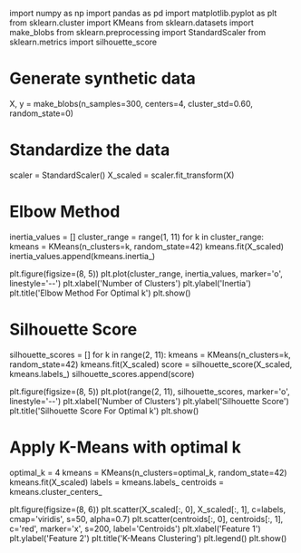 import numpy as np
import pandas as pd
import matplotlib.pyplot as plt
from sklearn.cluster import KMeans
from sklearn.datasets import make_blobs
from sklearn.preprocessing import StandardScaler
from sklearn.metrics import silhouette_score

# Generate synthetic data
X, y = make_blobs(n_samples=300, centers=4, cluster_std=0.60, random_state=0)

# Standardize the data
scaler = StandardScaler()
X_scaled = scaler.fit_transform(X)

# Elbow Method
inertia_values = []
cluster_range = range(1, 11)
for k in cluster_range:
    kmeans = KMeans(n_clusters=k, random_state=42)
    kmeans.fit(X_scaled)
    inertia_values.append(kmeans.inertia_)

plt.figure(figsize=(8, 5))
plt.plot(cluster_range, inertia_values, marker='o', linestyle='--')
plt.xlabel('Number of Clusters')
plt.ylabel('Inertia')
plt.title('Elbow Method For Optimal k')
plt.show()

# Silhouette Score
silhouette_scores = []
for k in range(2, 11):
    kmeans = KMeans(n_clusters=k, random_state=42)
    kmeans.fit(X_scaled)
    score = silhouette_score(X_scaled, kmeans.labels_)
    silhouette_scores.append(score)

plt.figure(figsize=(8, 5))
plt.plot(range(2, 11), silhouette_scores, marker='o', linestyle='--')
plt.xlabel('Number of Clusters')
plt.ylabel('Silhouette Score')
plt.title('Silhouette Score For Optimal k')
plt.show()

# Apply K-Means with optimal k
optimal_k = 4
kmeans = KMeans(n_clusters=optimal_k, random_state=42)
kmeans.fit(X_scaled)
labels = kmeans.labels_
centroids = kmeans.cluster_centers_

plt.figure(figsize=(8, 6))
plt.scatter(X_scaled[:, 0], X_scaled[:, 1], c=labels, cmap='viridis', s=50, alpha=0.7)
plt.scatter(centroids[:, 0], centroids[:, 1], c='red', marker='x', s=200, label='Centroids')
plt.xlabel('Feature 1')
plt.ylabel('Feature 2')
plt.title('K-Means Clustering')
plt.legend()
plt.show()

